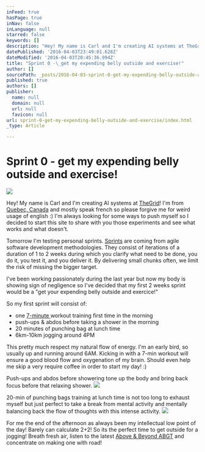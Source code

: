 ```yaml
---
inFeed: true
hasPage: true
inNav: false
inLanguage: null
starred: false
keywords: []
description: "Hey! My name is Carl and I'm creating AI systems at TheGrid! I'm from Quebec, Canada and mostly speak french so please forgive me for weird usage of english :) I'm always looking for some ways to push myself so I decided to start this site to share with you those experiments and see what works and what doesn't.\_"
datePublished: '2016-04-03T23:49:01.628Z'
dateModified: '2016-04-03T20:45:36.994Z'
title: "Sprint 0 -\_get my expending belly outside and exercise!"
author: []
sourcePath: _posts/2016-04-03-sprint-0-get-my-expending-belly-outside-and-exercise.md
published: true
authors: []
publisher:
  name: null
  domain: null
  url: null
  favicon: null
url: sprint-0-get-my-expending-belly-outside-and-exercise/index.html
_type: Article

---
```

# Sprint 0 - get my expending belly outside and exercise!
![](https://the-grid-user-content.s3-us-west-2.amazonaws.com/65d95d9d-1298-474e-a4e0-b50b23859286.jpg)

Hey! My name is Carl and I'm creating AI systems at [TheGrid][0]! I'm from [Quebec, Canada][1] and mostly speak french so please forgive me for weird usage of english :) I'm always looking for some ways to push myself so I decided to start this site to share with you those experiments and see what works and what doesn't. 

Tomorrow I'm testing personal sprints. [Sprints][2] are coming from agile software development methodologies. They consist of iterations of a duration of 1 to 2 weeks during which you clarify what need to be done, you do it, you test it, and you deliver it. By delivering small chunks often, we limit the risk of missing the bigger target.

I've been working passionately during the last year but now my body is showing sign of negligence so I've decided that my first 2 weeks sprint would be a "get your expending belly outside and exercice!" 

So my first sprint will consist of: 

* one [7-minute ][3]workout training first time in the morning
* push-ups & abdos before taking a shower in the morning
* 20 minutes of punching bag at lunch time
* 6km-10km jogging around 4PM 

This pretty much respect my natural flow of energy. I'm an early bird, so usually up and running around 6AM. Kicking in with a 7-min workout will ensure a good blood flow and oxygenation of my brain. Should even help me skip a very require coffee in order to start my day! :) 

Push-ups and abdos before showering tone up the body and bring back focus before that relaxing shower. ![](https://the-grid-user-content.s3-us-west-2.amazonaws.com/bbe58eb6-9500-4ccc-a842-634a9d37fc4a.jpg)

20-min of punching bags training at lunch time is not too long to exhaust myself but just perfect to take a break from mental activity and mentally balancing back the flow of thoughts with this intense activity. ![](https://the-grid-user-content.s3-us-west-2.amazonaws.com/e98c5611-baa6-4b96-8685-2f6d68a17449.jpg)

For me the end of the afternoon as always been my intellectual low point of the day! Barely can calculate 2+2! So its the perfect time to get outside for a jogging! Breath fresh air, listen to the latest [Above & Beyond ABGT][4] and concentrate on making one with road!

[0]: thegrid.io
[1]: https://www.google.ca/search?q=quebec+canada&espv=2&biw=1106&bih=657&source=lnms&tbm=isch&sa=X&ved=0ahUKEwij_p69gPPLAhUqmoMKHXbjCAEQ_AUIBygC&dpr=2#tbm=isch&q=quebec+city
[2]: http://searchsoftwarequality.techtarget.com/definition/Scrum-sprint
[3]: http://7minworkoutapp.net/#about
[4]: http://www.aboveandbeyond.nu/abgt